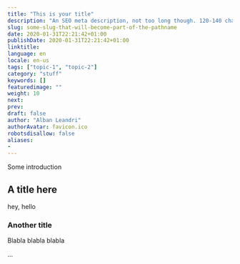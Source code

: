 ```yaml
---
title: "This is your title"
description: "An SEO meta description, not too long though. 120-140 characters is usually enough."
slug: some-slug-that-will-become-part-of-the-pathname
date: 2020-01-31T22:21:42+01:00
publishDate: 2020-01-31T22:21:42+01:00
linktitle:
language: en
locale: en-us
tags: ["topic-1", "topic-2"]
category: "stuff"
keywords: []
featuredimage: ""
weight: 10
next: 
prev: 
draft: false
author: "Alban Leandri"
authorAvatar: favicon.ico
robotsdisallow: false
aliases:
- 
---
```


Some introduction

## A title here

hey, hello

### Another title

Blabla blabla blabla

...